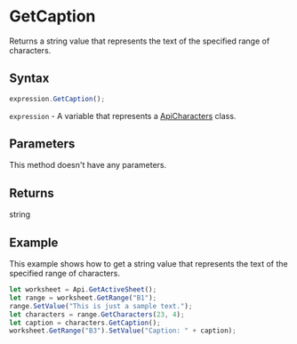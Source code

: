 # GetCaption

Returns a string value that represents the text of the specified range of characters.

## Syntax

```javascript
expression.GetCaption();
```

`expression` - A variable that represents a [ApiCharacters](../ApiCharacters.md) class.

## Parameters

This method doesn't have any parameters.

## Returns

string

## Example

This example shows how to get a string value that represents the text of the specified range of characters.

```javascript editor-
let worksheet = Api.GetActiveSheet();
let range = worksheet.GetRange("B1");
range.SetValue("This is just a sample text.");
let characters = range.GetCharacters(23, 4);
let caption = characters.GetCaption();
worksheet.GetRange("B3").SetValue("Caption: " + caption);
```

